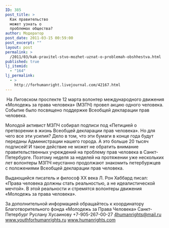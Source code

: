 ```yaml
---
ID: 385
post_title: >
  Как правительство
  может узнать о
  проблемах общества?
author: Модератор
post_date: 2011-03-15 00:59:00
post_excerpt: ""
layout: post
permalink: >
  /2011/03/kak-pravitel-stvo-mozhet-uznat-o-problemah-obshhestva.html
published: true
lj_itemid:
  - "164"
lj_permalink:
  - >
    http://forhumanright.livejournal.com/42167.html
---
```

&nbsp;На Лиговском проспекте 12 марта волонтер международного движения &laquo;Молодежь за права человека&raquo; (МЗПЧ) провел акцию одного человека. Событие было посвящено поддержке Всеобщей декларации прав человека.

Молодой активист МЗПЧ собирал подписи под &laquo;Петицией о претворении в жизнь Всеобщей декларации прав человека&raquo;. Но для чего все эти усилия? Дело в том, что эти бумаги в конце года будут переданы Администрации нашего города. А это больше 20 тысяч подписей! И такое действие не может не обратить внимание правительственных учреждений на проблему прав человека в Санкт-Петербурге. Поэтому неделя за неделей на протяжении уже нескольких лет волонтеры МЗПЧ неустанно продолжают знакомить петербуржцев с положениями Всеобщей декларации прав человека.

Выдающийся писатель и философ ХХ века Л. Рон Хаббард писал: &laquo;Права человека должны стать реальностью, а не идеалистической мечтой&raquo;. В этой реальности и стремятся волонтеры движения &laquo;Молодежь за права человека&raquo;.

За дополнительной информацией обращайтесь к координатору
Благотворительного фонда &laquo;Молодежь за Права Человека&raquo; Санкт-Петербург
Руслану Хусаинову
+7-905-267-00-27
4humanrights@mail.ru
www.youthforhumanrights.ru
www.humanrights.com